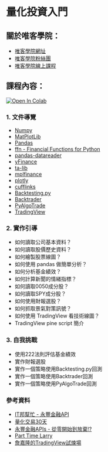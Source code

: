 # 量化投資入門

## 關於唯客學院：

* [唯客學院網址](http://www.victorgau.com)
* [唯客學院粉絲團](https://www.facebook.com/KHPYAcademy/)
* [唯客學院線上課程](https://khpy.teachable.com)

## 課程內容：

[![Open In Colab](https://colab.research.google.com/assets/colab-badge.svg)](https://colab.research.google.com/github/victorgau/khpy_quant_intro/)

### 1. 文件導覽

* [Numpy](https://numpy.org/)
* [MatPlotLib](https://matplotlib.org/)
* [Pandas](https://pandas.pydata.org/)
* [ffn - Financial Functions for Python](https://pmorissette.github.io/ffn/)
* [pandas-datareader](https://pandas-datareader.readthedocs.io/en/latest/)
* [yFinance](https://pypi.org/project/yfinance/)
* [ta-lib](https://mrjbq7.github.io/ta-lib/)
* [mplfinance](https://github.com/matplotlib/mplfinance)
* [plotly](https://plotly.com/)
* [cufflinks](https://github.com/santosjorge/cufflinks)
* [Backtesting.py](https://kernc.github.io/backtesting.py/)
* [Backtrader](https://www.backtrader.com/)
* [PyAlgoTrade](https://gbeced.github.io/pyalgotrade/)
* [TradingView](https://www.tradingview.com/)

### 2. 實作引導

* 如何讀取公司基本資料？
* 如何讀取股價歷史資料？
* 如何繪製股票線圖？
* 如何使用 pandas 做簡單分析？
* 如何分析基金績效？
* 如何計算新聞的情緒指標？
* 如何讀取0050成分股？
* 如何讀取SPY成分股？
* 如何使用財報選股？
* 如何抓取景氣對策訊號？
* 如何使用 TradingView 看技術線圖？
* TradingView pine script 簡介

### 3. 自我挑戰

* 使用222法則評估基金績效
* 實作財報選股
* 實作一個策略使用Backtesting.py回測
* 實作一個策略使用Backtrader回測
* 實作一個策略使用PyAlgoTrade回測

### 參考資料

* [IT邦幫忙 - 永豐金融API](https://ithelp.ithome.com.tw/2021ironman/signup/list?group=sinopac-api)
* [量化交易30天](https://ithelp.ithome.com.tw/users/20129306/ironman/3071)
* [永豐金融APIs - 從零開始到放棄!?](https://ithelp.ithome.com.tw/users/20141060/ironman/4384)
* [Part Time Larry](https://www.youtube.com/channel/UCY2ifv8iH1Dsgjrz-h3lWLQ)
* [詹嘉隆的TradingView試煉場](https://www.youtube.com/c/%E8%A9%B9%E5%98%89%E9%9A%86)
